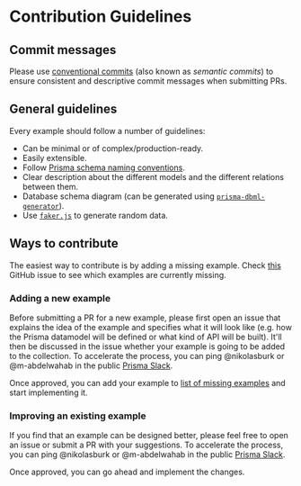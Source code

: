 # Contribution Guidelines

## Commit messages

Please use [conventional commits](https://www.conventionalcommits.org) (also known as _semantic commits_) to ensure consistent and descriptive commit messages when submitting PRs.

## General guidelines

Every example should follow a number of guidelines:

- Can be minimal or of complex/production-ready.
- Easily extensible.
- Follow [Prisma schema naming conventions](https://www.prisma.io/docs/reference/api-reference/prisma-schema-reference/#naming-conventions).
- Clear description about the different models and the different relations between them.
- Database schema diagram (can be generated using [`prisma-dbml-generator`](https://github.com/notiz-dev/prisma-dbml-generator)).
- Use [`faker.js`](https://github.com/marak/Faker.js/) to generate random data.

## Ways to contribute

The easiest way to contribute is by adding a missing example. Check [this](https://github.com/prisma/prisma-schema-examples/issues/1) GitHub issue to see which examples are currently missing. 

### Adding a new example

Before submitting a PR for a new example, please first open an issue that explains the idea of the example and specifies what it will look like (e.g. how the Prisma datamodel will be defined or what kind of API will be built). It'll then be discussed in the issue whether your example is going to be added to the collection. To accelerate the process, you can ping @nikolasburk or @m-abdelwahab in the public [Prisma Slack](https://slack.prisma.io).

Once approved, you can add your example to [list of missing examples](https://github.com/prisma/prisma-schema-examples/issues/1) and start implementing it. 

### Improving an existing example

If you find that an example can be designed better, please feel free to open an issue or submit a PR with your suggestions. To accelerate the process, you can ping @nikolasburk or @m-abdelwahab in the public [Prisma Slack](https://slack.prisma.io).

Once approved, you can go ahead and implement the changes.

